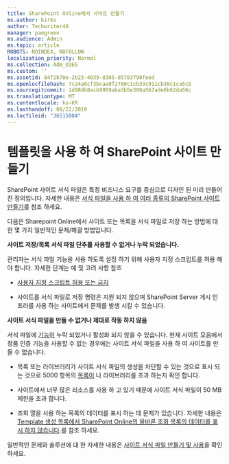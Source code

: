 ```yaml
---
title: SharePoint Online에서 사이트 만들기
ms.author: kirks
author: Techwriter40
manager: pamgreen
ms.audience: Admin
ms.topic: article
ROBOTS: NOINDEX, NOFOLLOW
localization_priority: Normal
ms.collection: Adm_O365
ms.custom: ''
ms.assetid: 84f2b70e-2b23-4039-8305-85783798feed
ms.openlocfilehash: 7c24a0cf3bcae0f2780c1cb33c911cb38c1ca5cb
ms.sourcegitcommit: 1d98db8acb9959aba3b5e308a567ade6b62da56c
ms.translationtype: MT
ms.contentlocale: ko-KR
ms.lasthandoff: 08/22/2019
ms.locfileid: "36515004"
---
```

# <a name="create-sharepoint-sites-using-templates"></a>템플릿을 사용 하 여 SharePoint 사이트 만들기

SharePoint 사이트 서식 파일은 특정 비즈니스 요구를 중심으로 디자인 된 미리 만들어진 정의입니다. 자세한 내용은 [서식 파일을 사용 하 여 여러 종류의 SharePoint 사이트 만들기](https://support.office.com/article/using-templates-to-create-different-kinds-of-sharepoint-sites-449eccec-ff99-4cf3-b62e-dcfee37e8da4)를 참조 하세요.

다음은 Sharepoint Online에서 사이트 또는 목록을 서식 파일로 저장 하는 방법에 대 한 몇 가지 일반적인 문제/해결 방법입니다. 

**사이트 저장/목록 서식 파일 단추를 사용할 수 없거나 누락 되었습니다.**

관리자는 서식 파일 기능을 사용 하도록 설정 하기 위해 사용자 지정 스크립트를 허용 해야 합니다. 자세한 단계는 예 및 고려 사항 참조 

- [사용자 지정 스크립트 허용 또는 금지](https://docs.microsoft.com/sharepoint/allow-or-prevent-custom-script)

- 사이트를 서식 파일로 저장 명령은 지원 되지 않으며 SharePoint Server 게시 인프라를 사용 하는 사이트에서 문제를 발생 시킬 수 있습니다.

**사이트 서식 파일을 만들 수 없거나 제대로 작동 하지 않음**

서식 파일에 [기능이](https://social.technet.microsoft.com/wiki/contents/articles/14423.sharepoint-2013-existing-features-guid.aspx) 누락 되었거나 활성화 되지 않을 수 있습니다. 현재 사이트 모음에서 정품 인증 기능을 사용할 수 없는 경우에는 사이트 서식 파일을 사용 하 여 사이트를 만들 수 없습니다.

- 목록 또는 라이브러리가 사이트 서식 파일의 생성을 차단할 수 있는 것으로 표시 되는 것으로 5000 항목의 [목록이](https://support.office.com/article/Manage-large-lists-and-libraries-in-SharePoint-B8588DAE-9387-48C2-9248-C24122F07C59) 나 라이브러리를 초과 하는지 확인 합니다.

- 사이트에서 너무 많은 리소스를 사용 하 고 있기 때문에 사이트 서식 파일이 50 MB 제한을 초과 합니다.


- 조회 열을 사용 하는 목록의 데이터를 표시 하는 데 문제가 있습니다. 자세한 내용은 [Template 생성 목록에서 SharePoint Online의 올바른 조회 목록의 데이터를 표시 하지 않습니다](https://support.office.com/article/template-generated-list-doesn-t-display-correct-data-for-a-column-in-sharepoint-online-20430b62-e40c-4f6f-8889-aa24e80d605a).를 참조 하세요.

일반적인 문제와 솔루션에 대 한 자세한 내용은 [사이트 서식 파일 만들기 및 사용](https://support.office.com/article/Create-and-use-site-templates-60371B0F-00E0-4C49-A844-34759EBDD989)을 확인 하세요.



